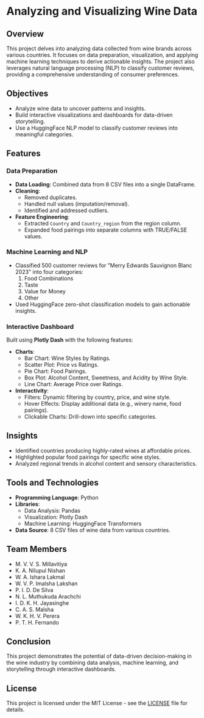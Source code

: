 # Analyzing and Visualizing Wine Data

## Overview
This project delves into analyzing data collected from wine brands across various countries. It focuses on data preparation, visualization, and applying machine learning techniques to derive actionable insights. The project also leverages natural language processing (NLP) to classify customer reviews, providing a comprehensive understanding of consumer preferences.

## Objectives
- Analyze wine data to uncover patterns and insights.
- Build interactive visualizations and dashboards for data-driven storytelling.
- Use a HuggingFace NLP model to classify customer reviews into meaningful categories.

## Features
### Data Preparation
- **Data Loading**: Combined data from 8 CSV files into a single DataFrame.
- **Cleaning**:
  - Removed duplicates.
  - Handled null values (imputation/removal).
  - Identified and addressed outliers.
- **Feature Engineering**:
  - Extracted `Country` and `Country_region` from the region column.
  - Expanded food pairings into separate columns with TRUE/FALSE values.

### Machine Learning and NLP
- Classified 500 customer reviews for "Merry Edwards Sauvignon Blanc 2023" into four categories:
  1. Food Combinations
  2. Taste
  3. Value for Money
  4. Other
- Used HuggingFace zero-shot classification models to gain actionable insights.

### Interactive Dashboard
Built using **Plotly Dash** with the following features:
- **Charts**:
  - Bar Chart: Wine Styles by Ratings.
  - Scatter Plot: Price vs Ratings.
  - Pie Chart: Food Pairings.
  - Box Plot: Alcohol Content, Sweetness, and Acidity by Wine Style.
  - Line Chart: Average Price over Ratings.
- **Interactivity**:
  - Filters: Dynamic filtering by country, price, and wine style.
  - Hover Effects: Display additional data (e.g., winery name, food pairings).
  - Clickable Charts: Drill-down into specific categories.

## Insights
- Identified countries producing highly-rated wines at affordable prices.
- Highlighted popular food pairings for specific wine styles.
- Analyzed regional trends in alcohol content and sensory characteristics.

## Tools and Technologies
- **Programming Language**: Python
- **Libraries**:
  - Data Analysis: Pandas
  - Visualization: Plotly Dash
  - Machine Learning: HuggingFace Transformers
- **Data Source**: 8 CSV files of wine data from various countries.

## Team Members
- M. V. V. S. Millavitiya
- K. A. Nilupul Nishan
- W. A. Ishara Lakmal
- W. V. P. Imalsha Lakshan
- P. I. D. De Silva
- N. L. Muthukuda Arachchi
- I. D. K. H. Jayasinghe
- C. A. S. Malsha
- W. K. H. V. Perera
- P. T. H. Fernando

## Conclusion
This project demonstrates the potential of data-driven decision-making in the wine industry by combining data analysis, machine learning, and storytelling through interactive dashboards.

## License
This project is licensed under the MIT License - see the [LICENSE](LICENSE) file for details.
